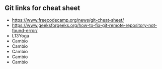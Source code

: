 ## Git links for cheat sheet

- https://www.freecodecamp.org/news/git-cheat-sheet/
- https://www.geeksforgeeks.org/how-to-fix-git-remote-repository-not-found-error/
- L13Yoga
- Cambio
- Cambio
- Cambio
- Cambio
- Cambio